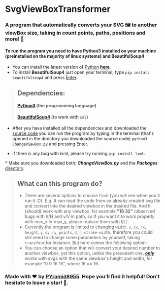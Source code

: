 # SvgViewBoxTransformer
### A program that automatically converts your SVG 🖼️ to another viewBox size, taking in count points, paths, positions and more! 🎉

#### To run the program you need to have **Python3** installed on your machine (preinstalled on the majority of linux systems) and **BeautifulSoup4**
- You can install the latest version of [Python](https://en.wikipedia.org/wiki/Python_(programming_language)) **__[here](https://www.python.org/downloads/)__**.
- To install **BeautifulSoup4** just open your terminal, type `pip install beautifulsoup4` and press [Enter](https://en.wikipedia.org/wiki/Enter_key).

> ## Dependencies:
> #### [Python3](https://en.wikipedia.org/wiki/Python_(programming_language)) (the programming language)
> #### [BeautifulSoup4](https://pypi.org/project/beautifulsoup4/) (to work with `xml`)

* After you have installed all the dependencies and downloaded the [source code](https://github.com/PYramid8955/SvgViewBoxTransformer) you can run the program by typing in the terminal (that's opened in the directory you downloaded the source code) `python3 ChangeViewBox.py` and pressing [Enter](https://en.wikipedia.org/wiki/Enter_key).

* if there is any bug with lxml, please try running `pip install lxml`.

<span color="red">* Make sure you downloaded both: ***ChangeViewBox.py*** and the ***Packages*** [directory](https://en.wikipedia.org/wiki/Directory_(computing)).</span>

> ## What can this program do?
> - There are several options to choose from (you will see when you'll run it :D). E.g. It can read the code from an already created svg file and convert into the desired viewbox in the desired file. And it (should) work with any viewbox, for example **"16 32"** (observed bugs with h/H and v/V in path, so If you want it to work properly with max_x != max_y, please replace them with l/L).
> - Currently the program is limited to changing `width`, `x`, `cx`, `rx`, `height`, `y`, `cy`, `ry`, `points`, `d`, `r`, `stroke-width`, therefore you could still need to change some parameters by yourself, taking `transform` for instance. But here comes the following option:
> - You can choose an option that will convert your desired number to another viewbox, yet this option, unlike the precedent one, ***[only](https://dictionary.cambridge.org/dictionary/english/only)*** works with svgs with the same viewbox's height and width, for example "0 0 16 16", where 16 == 16.



### Made with ❤️ by [PYramid8955](https://github.com/PYramid8955). Hope you'll find it helpful! Don't hesitate to leave a star! 🌟.
